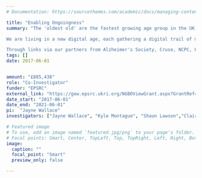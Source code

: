 ```yaml
---
# Documentation: https://sourcethemes.com/academic/docs/managing-content/

title: "Enabling Ongoingness"
summary: "The 'oldest old' are the fastest growing age group in the UK and a grand societal challenge we face is that the nature of growing older and end of life is changing. There are distinct challenges that are pushing some existing systems to breaking point (e.g. there is an increasing demand for care, but there are reductions in resources available to support the older old and worryingly a reduction in people using local authority care services which is suggestive of exclusion). We position this research within the fourth age; a period of life clinically characterised by physical and cognitive frailty and decline towards death. People in this period of life are seldom included in research, but have a unique voice around critical societal challenges and could be sensitively and meaningfully included into research in order to give them a voice in the reimagining of digital media to support sense of self for the older old. Further this research will engage with carers and those bereaved to investigate how new media could support people's relationships and sense of self not only at end of life but also in bereavement.

We are living in a new digital age, each gathering a digital trail of media and personal data as we live: photographs, videos, blog posts, forum comments, Facebook conversations, tweets, music preferences etc. Whether these are created by us or by others about us there is a vast and rich wealth of digital media that could be leveraged and reappropriated to reflect positive things back to us in new ways - about ourselves and our connectedness with others. The concept of ongoingness is something we see as valuable for the development of new tools and systems for the configuration of metadata in new ways. Ongoingness suggests that all stages of our lives are connected and continuing, which gives us ways to think about what digital media creation and consumption practices could be that draw on the repository of media connected to us in challenging contexts. It also gives us the ability to consider how digital technologies could be developed in acknowledgement that people need to maintain a form of connectedness to a dead loved one in bereavement. Beyond memorialisation people benefit from practices that nurture an ongoing (albeit different) relationship with the deceased after a loved one has died. To date there is a lack of research considering technology for these contexts and what we can't do currently is curate this vast resource of media to specifically support sense of self, help people deal with their own approaching end of life, nor help others deal with bereavement of a loved one through using these digital assets in purposeful ways.

Through links via our partners from Alzheimer's Society, Cruse, NCPC, HospiceUK, Dementia Positive, Marie Curie and Dementia Care we will work with older old people, carers and the bereaved using a research through design methodology to gently use acts of making and reflecting through objects to firstly develop new ways of using our metadata, secondly develop and deploy Internet of Things high fidelity prototypes that enable creation and curation of this digital media in new ways and thirdly develop new visions of consumption that foreground ongoingness. To give an example of what this could mean in the context of anticipating death - through their lives Betty and Derrick always used to jokingly argue with each other as to which song was better The Beatles 'Blackbird' or 'Dear Prudence'. Derrick curates their media so that after his death when Betty selects 'Blackbird', the song 'Dear Prudence' will always be played straight afterwards because he knows that it will make Betty smile. The couple loved gardening, now every May Betty unfolds her e-paper and a compilation of podcasts featuring specific flowers from the current year's Chelsea Flower Show are sent to Betty and a matching bouquet is delivered to her with anecdotes from Derrick's blog of how he grew some of these plants."
tags: []
date: 2017-06-01


amount: "£885,438"
role: "Co-Investigator"
funder: "EPSRC"
external_link: "https://gow.epsrc.ukri.org/NGBOViewGrant.aspx?GrantRef=EP/P025609/1"
date_start: "2017-06-01"
date_end: "2021-06-01"
pi:  "Jayne Wallace"
investigators: ["Jayne Wallace", "Kyle Montague", "Shaun Lawson","Claire Craig, Patrick Olivier, Kellie Morrissey"]

# Featured image
# To use, add an image named `featured.jpg/png` to your page's folder.
# Focal points: Smart, Center, TopLeft, Top, TopRight, Left, Right, BottomLeft, Bottom, BottomRight.
image:
  caption: ""
  focal_point: "Smart"
  preview_only: false

---
```

